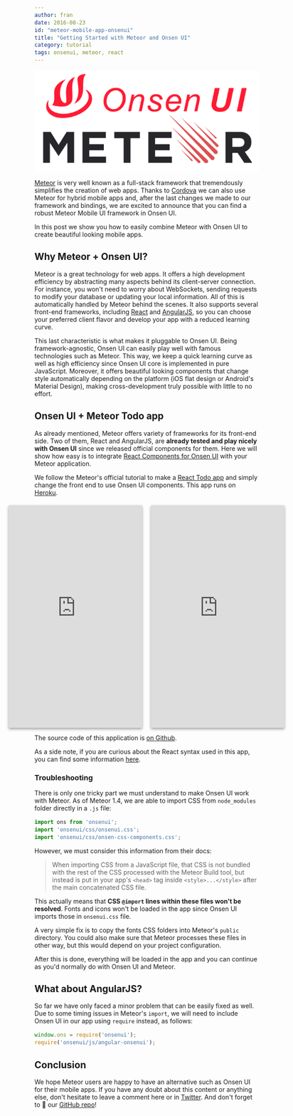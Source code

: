 ```yaml
---
author: fran
date: 2016-08-23
id: "meteor-mobile-app-onsenui"
title: "Getting Started with Meteor and Onsen UI"
category: tutorial
tags: onsenui, meteor, react
---
```


![Onsen UI + Meteor](/blog/content/images/2016/Aug/onsenui-meteor.png)

[Meteor](https://www.meteor.com/) is very well known as a full-stack framework that tremendously simplifies the creation of web apps. Thanks to [Cordova](https://cordova.apache.org/) we can also use Meteor for hybrid mobile apps and, after the last changes we made to our framework and bindings, we are excited to announce that you can find a robust Meteor Mobile UI framework in Onsen UI.

In this post we show you how to easily combine Meteor with Onsen UI to create beautiful looking mobile apps.

<!-- more -->

## Why Meteor + Onsen UI?

Meteor is a great technology for web apps. It offers a high development efficiency by abstracting many aspects behind its client-server connection. For instance, you won't need to worry about WebSockets, sending requests to modify your database or updating your local information. All of this is automatically handled by Meteor behind the scenes. It also supports several front-end frameworks, including [React](https://facebook.github.io/react/) and [AngularJS](https://angularjs.org/), so you can choose your preferred client flavor and develop your app with a reduced learning curve.

This last characteristic is what makes it pluggable to Onsen UI. Being framework-agnostic, Onsen UI can easily play well with famous technologies such as Meteor. This way, we keep a quick learning curve as well as high efficiency since Onsen UI core is implemented in pure JavaScript. Moreover, it offers beautiful looking components that change style automatically depending on the platform (iOS flat design or Android's Material Design), making cross-development truly possible with little to no effort.


## Onsen UI + Meteor Todo app

As already mentioned, Meteor offers variety of frameworks for its front-end side. Two of them, React and AngularJS, are **already tested and play nicely with Onsen UI** since we released official components for them. Here we will show how easy is to integrate [React Components for Onsen UI](https://onsen.io/v2/react.html) with your Meteor application.

We follow the Meteor's official tutorial to make a [React Todo app](https://www.meteor.com/tutorials/react/creating-an-app) and simply change the front end to use Onsen UI components. This app runs on [Heroku](https://onsenui-meteor-todos.herokuapp.com/).

<div style="display: flex; justify-content: center; margin-top: 20px;">
  <iframe src="https://onsenui-meteor-todos.herokuapp.com/" scrolling="no" style="width: 300px; height: 500px;  border: 0; box-shadow: 0 3px 6px rgba(0,0,0,0.16), 0 3px 6px rgba(0,0,0,0.23); margin-right: 10px" class="lazy-hidden"></iframe>
  <iframe src="https://onsenui-meteor-todos.herokuapp.com/?platform=android" scrolling="no" style="width: 300px; height: 500px;  border: 0; box-shadow: 0 3px 6px rgba(0,0,0,0.16), 0 3px 6px rgba(0,0,0,0.23); margin-left: 10px" class="lazy-hidden"></iframe>
</div>


The source code of this application is [on Github](https://github.com/frandiox/OnsenUI-Meteor-ToDo).

As a side note, if you are curious about the React syntax used in this app, you can find some information [here](https://facebook.github.io/react/docs/reusable-components.html#stateless-functions).

### Troubleshooting

There is only one tricky part we must understand to make Onsen UI work with Meteor. As of Meteor 1.4, we are able to import CSS from `node_modules` folder directly in a `.js` file:

```javascript
import ons from 'onsenui';
import 'onsenui/css/onsenui.css';
import 'onsenui/css/onsen-css-components.css';
```

However, we must consider this information from their docs:

> When importing CSS from a JavaScript file, that CSS is not bundled with the rest of the CSS processed with the Meteor Build tool, but instead is put in your app's `<head>` tag inside `<style>...</style>` after the main concatenated CSS file.

This actually means that **CSS `@import` lines within these files won't be resolved**. Fonts and icons won't be loaded in the app since Onsen UI imports those in `onsenui.css` file.

A very simple fix is to copy the fonts CSS folders into Meteor's `public` directory. You could also make sure that Meteor processes these files in other way, but this would depend on your project configuration.

After this is done, everything will be loaded in the app and you can continue as you'd normally do with Onsen UI and Meteor.

## What about AngularJS?

So far we have only faced a minor problem that can be easily fixed as well. Due to some timing issues in Meteor's `import`, we will need to include Onsen UI in our app using `require` instead, as follows:

```javascript
window.ons = require('onsenui');
require('onsenui/js/angular-onsenui');

```

## Conclusion

We hope Meteor users are happy to have an alternative such as Onsen UI for their mobile apps. If you have any doubt about this content or anything else, don't hesitate to leave a comment here or in [Twitter](https://twitter.com/Onsen_UI). And don't forget to 🌟 our [GitHub repo](https://github.com/OnsenUI/OnsenUI)!
